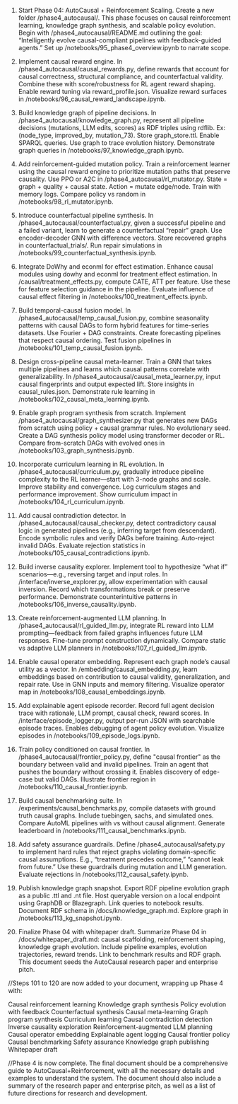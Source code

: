 01. Start Phase 04: AutoCausal + Reinforcement Scaling.
Create a new folder /phase4_autocausal/. This phase focuses on causal reinforcement learning, knowledge graph synthesis, and scalable policy evolution. Begin with /phase4_autocausal/README.md outlining the goal: “Intelligently evolve causal-compliant pipelines with feedback-guided agents.” Set up /notebooks/95_phase4_overview.ipynb to narrate scope.

102. Implement causal reward engine.
In /phase4_autocausal/causal_rewards.py, define rewards that account for causal correctness, structural compliance, and counterfactual validity. Combine these with score/robustness for RL agent reward shaping. Enable reward tuning via reward_profile.json. Visualize reward surfaces in /notebooks/96_causal_reward_landscape.ipynb.

103. Build knowledge graph of pipeline decisions.
In /phase4_autocausal/knowledge_graph.py, represent all pipeline decisions (mutations, LLM edits, scores) as RDF triples using rdflib. Ex: (node_type, improved_by, mutation_73). Store graph_store.ttl. Enable SPARQL queries. Use graph to trace evolution history. Demonstrate graph queries in /notebooks/97_knowledge_graph.ipynb.

104. Add reinforcement-guided mutation policy.
Train a reinforcement learner using the causal reward engine to prioritize mutation paths that preserve causality. Use PPO or A2C in /phase4_autocausal/rl_mutator.py. State = graph + quality + causal state. Action = mutate edge/node. Train with memory logs. Compare policy vs random in /notebooks/98_rl_mutator.ipynb.

105. Introduce counterfactual pipeline synthesis.
In /phase4_autocausal/counterfactual.py, given a successful pipeline and a failed variant, learn to generate a counterfactual “repair” graph. Use encoder-decoder GNN with difference vectors. Store recovered graphs in counterfactual_trials/. Run repair simulations in /notebooks/99_counterfactual_synthesis.ipynb.

106. Integrate DoWhy and econml for effect estimation.
Enhance causal modules using dowhy and econml for treatment effect estimation. In /causal/treatment_effects.py, compute CATE, ATT per feature. Use these for feature selection guidance in the pipeline. Evaluate influence of causal effect filtering in /notebooks/100_treatment_effects.ipynb.

107. Build temporal-causal fusion model.
In /phase4_autocausal/temp_causal_fusion.py, combine seasonality patterns with causal DAGs to form hybrid features for time-series datasets. Use Fourier + DAG constraints. Create forecasting pipelines that respect causal ordering. Test fusion pipelines in /notebooks/101_temp_causal_fusion.ipynb.

108. Design cross-pipeline causal meta-learner.
Train a GNN that takes multiple pipelines and learns which causal patterns correlate with generalizability. In /phase4_autocausal/causal_meta_learner.py, input causal fingerprints and output expected lift. Store insights in causal_rules.json. Demonstrate rule learning in /notebooks/102_causal_meta_learning.ipynb.

109. Enable graph program synthesis from scratch.
Implement /phase4_autocausal/graph_synthesizer.py that generates new DAGs from scratch using policy + causal grammar rules. No evolutionary seed. Create a DAG synthesis policy model using transformer decoder or RL. Compare from-scratch DAGs with evolved ones in /notebooks/103_graph_synthesis.ipynb.

110. Incorporate curriculum learning in RL evolution.
In /phase4_autocausal/curriculum.py, gradually introduce pipeline complexity to the RL learner—start with 3-node graphs and scale. Improve stability and convergence. Log curriculum stages and performance improvement. Show curriculum impact in /notebooks/104_rl_curriculum.ipynb.

111. Add causal contradiction detector.
In /phase4_autocausal/causal_checker.py, detect contradictory causal logic in generated pipelines (e.g., inferring target from descendant). Encode symbolic rules and verify DAGs before training. Auto-reject invalid DAGs. Evaluate rejection statistics in /notebooks/105_causal_contradictions.ipynb.

112. Build inverse causality explorer.
Implement tool to hypothesize “what if” scenarios—e.g., reversing target and input roles. In /interface/inverse_explorer.py, allow experimentation with causal inversion. Record which transformations break or preserve performance. Demonstrate counterintuitive patterns in /notebooks/106_inverse_causality.ipynb.

113. Create reinforcement-augmented LLM planning.
In /phase4_autocausal/rl_guided_llm.py, integrate RL reward into LLM prompting—feedback from failed graphs influences future LLM responses. Fine-tune prompt construction dynamically. Compare static vs adaptive LLM planners in /notebooks/107_rl_guided_llm.ipynb.

114. Enable causal operator embedding.
Represent each graph node’s causal utility as a vector. In /embedding/causal_embedding.py, learn embeddings based on contribution to causal validity, generalization, and repair rate. Use in GNN inputs and memory filtering. Visualize operator map in /notebooks/108_causal_embeddings.ipynb.

115. Add explainable agent episode recorder.
Record full agent decision trace with rationale, LLM prompt, causal check, reward scores. In /interface/episode_logger.py, output per-run JSON with searchable episode traces. Enables debugging of agent policy evolution. Visualize episodes in /notebooks/109_episode_logs.ipynb.

116. Train policy conditioned on causal frontier.
In /phase4_autocausal/frontier_policy.py, define "causal frontier" as the boundary between valid and invalid pipelines. Train an agent that pushes the boundary without crossing it. Enables discovery of edge-case but valid DAGs. Illustrate frontier region in /notebooks/110_causal_frontier.ipynb.

117. Build causal benchmarking suite.
In /experiments/causal_benchmarks.py, compile datasets with ground truth causal graphs. Include tuebingen, sachs, and simulated ones. Compare AutoML pipelines with vs without causal alignment. Generate leaderboard in /notebooks/111_causal_benchmarks.ipynb.

118. Add safety assurance guardrails.
Define /phase4_autocausal/safety.py to implement hard rules that reject graphs violating domain-specific causal assumptions. E.g., “treatment precedes outcome,” “cannot leak from future.” Use these guardrails during mutation and LLM generation. Evaluate rejections in /notebooks/112_causal_safety.ipynb.

119. Publish knowledge graph snapshot.
Export RDF pipeline evolution graph as a public .ttl and .nt file. Host queryable version on a local endpoint using GraphDB or Blazegraph. Link queries to notebook results. Document RDF schema in /docs/knowledge_graph.md. Explore graph in /notebooks/113_kg_snapshot.ipynb.

120. Finalize Phase 04 with whitepaper draft.
Summarize Phase 04 in /docs/whitepaper_draft.md: causal scaffolding, reinforcement shaping, knowledge graph evolution. Include pipeline examples, evolution trajectories, reward trends. Link to benchmark results and RDF graph. This document seeds the AutoCausal research paper and enterprise pitch.

//Steps 101 to 120 are now added to your document, wrapping up Phase 4 with:

Causal reinforcement learning
Knowledge graph synthesis
Policy evolution with feedback
Counterfactual synthesis
Causal meta-learning
Graph program synthesis
Curriculum learning
Causal contradiction detection
Inverse causality exploration
Reinforcement-augmented LLM planning
Causal operator embedding
Explainable agent logging
Causal frontier policy
Causal benchmarking
Safety assurance
Knowledge graph publishing
Whitepaper draft

//Phase 4 is now complete. The final document should be a comprehensive guide to AutoCausal+Reinforcement, with all the necessary details and examples to understand the system. The document should also include a summary of the research paper and enterprise pitch, as well as a list of future directions for research and development.
